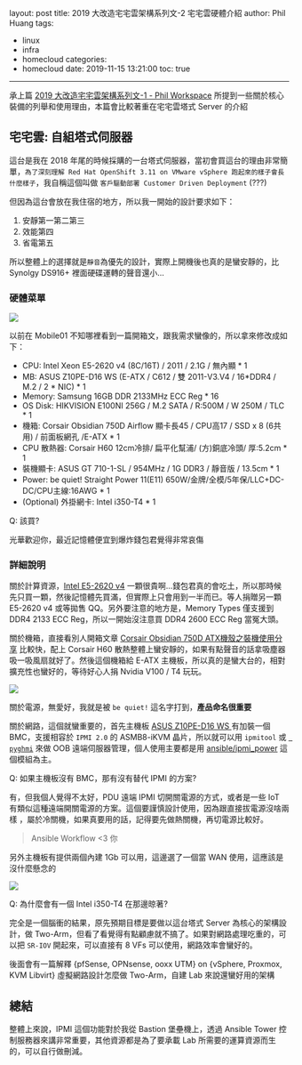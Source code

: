 layout: post
title: 2019 大改造宅宅雲架構系列文-2 宅宅雲硬體介紹
author: Phil Huang
tags:
  - linux
  - infra
  - homecloud
categories:
  - homecloud
date: 2019-11-15 13:21:00
toc: true
---
承上篇 [2019 大改造宅宅雲架構系列文-1 - Phil Workspace][1] 所提到一些關於核心裝備的列舉和使用理由，本篇會比較著重在宅宅雲塔式 Server 的介紹

<!--more-->

## 宅宅雲: 自組塔式伺服器

這台是我在 2018 年尾的時候採購的一台塔式伺服器，當初會買這台的理由非常簡單，`為了深刻理解 Red Hat OpenShift 3.11 on VMware vSphere 跑起來的樣子會長什麼樣子`，我自稱這個叫做 `客戶驅動部署 Customer Driven Deployment` (???)

但因為這台會放在我住宿的地方，所以我一開始的設計要求如下：

1. 安靜第一第二第三
2. 效能第四
3. 省電第五

所以整體上的選擇就是`靜音`為優先的設計，實際上開機後也真的是蠻安靜的，比 Synolgy DS916+ 裡面硬碟運轉的聲音還小...

### 硬體菜單

![](/images/tower-details.png)

以前在 Mobile01 不知哪裡看到一篇開箱文，跟我需求蠻像的，所以拿來修改成如下：

- CPU: Intel Xeon E5-2620 v4 (8C/16T) / 2011 / 2.1G / 無內顯 * 1
- MB: ASUS Z10PE-D16 WS (E-ATX / C612 / 雙 2011-V3.V4 / 16*DDR4 / M.2 / 2 * NIC) * 1
- Memory: Samsung 16GB DDR 2133MHz ECC Reg * 16
- OS Disk: HIKVISION E100NI 256G / M.2 SATA / R:500M / W 250M / TLC * 1
- 機箱: Corsair Obsidian 750D Airflow 顯卡長45 / CPU高17 / SSD x 8 (6共用) / 前面板網孔 /E-ATX  * 1
- CPU 散熱器: Corsair H60 12cm冷排/ 扁平化幫浦/ (方)銅底冷頭/ 厚:5.2cm * 1
- 裝機顯卡: ASUS GT 710-1-SL / 954MHz / 1G DDR3 / 靜音版 / 13.5cm * 1
- Power: be quiet! Straight Power 11(E11) 650W/金牌/全模/5年保/LLC+DC-DC/CPU主線:16AWG * 1
- (Optional) 外掛網卡: Intel i350-T4 * 1

Q: 該買?

光華歡迎你，最近記憶體便宜到爆炸錢包君覺得非常哀傷


### 詳細說明

關於計算資源，[Intel E5-2620 v4][6] 一顆很貴啊...錢包君真的會吃土，所以那時候先只買一顆，然後記憶體先買滿，但實際上只會用到一半而已。等人捐贈另一顆 E5-2620 v4 或等拋售 QQ。另外要注意的地方是，Memory Types 僅支援到 DDR4 2133 ECC Reg，所以一開始沒注意買 DDR4 2600 ECC Reg 當冤大頭。

關於機箱，直接看別人開箱文章 [Corsair Obsidian 750D ATX機殼之裝機使用分享][2] 比較快，配上 Corsair H60 散熱整體上蠻安靜的，如果有點聲音的話拿吸塵器吸一吸風扇就好了。然後這個機箱給 E-ATX 主機板，所以真的是蠻大台的，相對擴充性也蠻好的，等待好心人捐 Nvidia V100 / T4 玩玩。

![](/images/tower-view.jpg)

關於電源，無愛好，我就是被 `be quiet!` 這名字打到，**產品命名很重要**

關於網路，這個就蠻重要的，首先主機板 [ASUS Z10PE-D16 WS ][3] 有加裝一個 BMC，支援相容於 `IPMI 2.0` 的 ASMB8-iKVM 晶片，所以就可以用 `ipmitool` 或 [` pyghmi`][4] 來做 OOB 遠端伺服器管理，個人使用主要都是用 [ansible/ipmi_power][5] 這個模組為主。

Q: 如果主機板沒有 BMC，那有沒有替代 IPMI 的方案?

有，但我個人覺得不太好，PDU 遠端 IPMI 切開關電源的方式，或者是一些 IoT 有類似這種遠端開關電源的方案。這個要謹慎設計使用，因為跟直接拔電源沒啥兩樣 ，屬於冷關機，如果真要用的話，記得要先做熱關機，再切電源比較好。

> Ansible Workflow <3 你


另外主機板有提供兩個內建 1Gb 可以用，這邊選了一個當 WAN 使用，這應該是沒什麼懸念的

![](/images/tower-nics.jpg)

Q: 為什麼會有一個 Intel i350-T4 在那邊晾著?

完全是一個腦衝的結果，原先預期目標是要做以這台塔式 Server 為核心的架構設計，做 Two-Arm，但看了看覺得有點顧慮就不搞了。如果對網路處理吃重的，可以把 `SR-IOV` 開起來，可以直接有 8 VFs 可以使用，網路效率會蠻好的。

後面會有一篇解釋 {pfSense, OPNsense, ooxx UTM} on {vSphere, Proxmox, KVM Libvirt} 虛擬網路設計怎麼做 Two-Arm，自建 Lab 來說還蠻好用的架構

## 總結

整體上來說，IPMI 這個功能對於我從 Bastion 堡壘機上，透過 Ansible Tower 控制服務器來講非常重要，其他資源都是為了要承載 Lab 所需要的運算資源而生的，可以自行做刪減。


[1]: https://blog.pichuang.com.tw/20191114-homelcloud-high-level-design-1/
[2]: https://www.mobile01.com/topicdetail.php?f=299&t=5074578
[3]: https://www.asus.com/tw/Motherboards/Z10PED16_WS/
[4]: https://pypi.org/project/pyghmi/
[5]: https://docs.ansible.com/ansible/latest/modules/ipmi_power_module.html#ipmi-power-module
[6]: https://ark.intel.com/content/www/us/en/ark/products/92986/intel-xeon-processor-e5-2620-v4-20m-cache-2-10-ghz.html